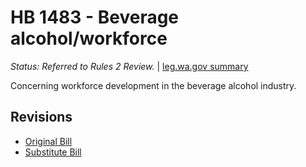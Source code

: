# HB 1483 - Beverage alcohol/workforce
*Status: Referred to Rules 2 Review.* | [leg.wa.gov summary](https://app.leg.wa.gov/billsummary?BillNumber=1483&Year=2021)

Concerning workforce development in the beverage alcohol industry.

## Revisions
* [Original Bill](1/)
* [Substitute Bill](S/)